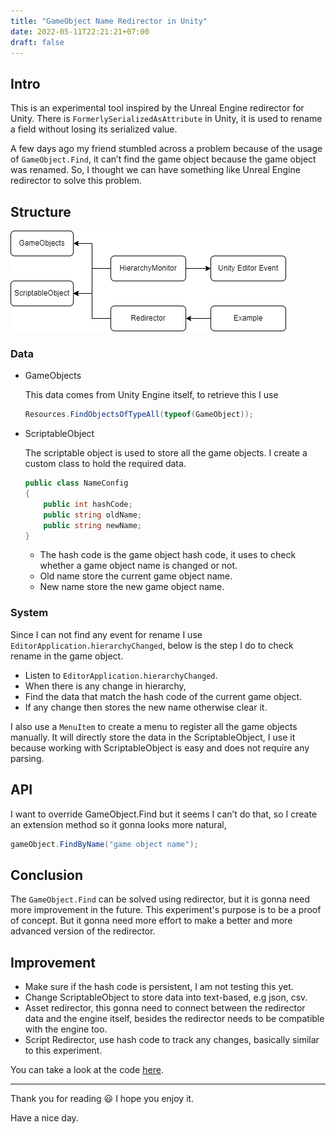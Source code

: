 ```yaml
---
title: "GameObject Name Redirector in Unity"
date: 2022-05-11T22:21:21+07:00
draft: false
---
```


## Intro

This is an experimental tool inspired by the Unreal Engine redirector for Unity. There is `FormerlySerializedAsAttribute` in Unity, it is used to rename a field without losing its serialized value. 

A few days ago my friend stumbled across a problem because of the usage of `GameObject.Find`, it can’t find the game object because the game object was renamed. So, I thought we can have something like Unreal Engine redirector to solve this problem.

## Structure

![Experimental-Tool-Redirector.drawio.png](img/structure.png)

### Data

- GameObjects
  
    This data comes from Unity Engine itself, to retrieve this I use
  
  ```csharp
  Resources.FindObjectsOfTypeAll(typeof(GameObject));
  ```

- ScriptableObject
  
    The scriptable object is used to store all the game objects. I create a custom class to hold the required data.
  
  ```csharp
  public class NameConfig
  {
      public int hashCode;
      public string oldName;
      public string newName;
  }
  ```
  
  - The hash code is the game object hash code, it uses to check whether a game object name is changed or not.
  - Old name store the current game object name.
  - New name store the new game object name.

### System

Since I can not find any event for rename I use `EditorApplication.hierarchyChanged`, below is the step I do to check rename in the game object.

- Listen to `EditorApplication.hierarchyChanged`.
- When there is any change in hierarchy,
- Find the data that match the hash code of the current game object.
- If any change then stores the new name otherwise clear it.

I also use a `MenuItem` to create a menu to register all the game objects manually. It will directly store the data in the ScriptableObject, I use it because working with ScriptableObject is easy and does not require any parsing.

## API

I want to override GameObject.Find but it seems I can’t do that, so I create an extension method so it gonna looks more natural,

```csharp
gameObject.FindByName("game object name");
```

## Conclusion

The `GameObject.Find` can be solved using redirector, but it is gonna need more improvement in the future. This experiment's purpose is to be a proof of concept. But it gonna need more effort to make a better and more advanced version of the redirector.

## Improvement

- Make sure if the hash code is persistent, I am not testing this yet.
- Change ScriptableObject to store data into text-based, e.g json, csv.
- Asset redirector, this gonna need to connect between the redirector data and the engine itself, besides the redirector needs to be compatible with the engine too.
- Script Redirector, use hash code to track any changes, basically similar to this experiment.

You can take a look at the code [here](https://github.com/AmdHamdani/Redirector).

---

Thank you for reading 😃 I hope you enjoy it.

Have a nice day.